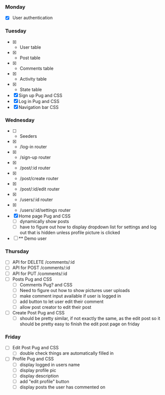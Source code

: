 ### Monday
- [x] User authentication

### Tuesday
- [x]  * User table
- [x]  * Post table
- [x]  * Comments table
- [x]  * Activity table
- [x]  * State table
- [x]  Sign up Pug and CSS
- [x]  Log in Pug and CSS
- [x]  Navigation bar CSS

### Wednesday
- [ ]  * Seeders
- [x]  * /log-in router
- [x]  * /sign-up router
- [x]  * /post/:id router
- [x]  * /post/create router
- [x]  * /post/:id/edit router
- [x]  * /users/:id router
- [x]  * /users/:id/settings router
- [x]  Home page Pug and CSS
    - [ ]  dynamically show posts
    - [ ]  have to figure out how to display dropdown list for  settings and log out that is hidden unless profile picture is clicked
- [ ]  ** Demo user

### Thursday
- [ ]  API for DELETE /comments/:id
- [ ]  API for POST /comments/:id
- [ ]  API for PUT /comments/:id
- [ ]  Posts Pug and CSS
    - [ ]  Comments Pug? and CSS
    - [ ]  Need to figure out how to show pictures user uploads
    - [ ]  make comment input available if user is logged in
    - [ ]  add button to let user edit their comment
    - [ ]  allow post creator to edit their post
- [ ] Create Post Pug and CSS
    - [ ] should be pretty similar, if not exactly the same, as the edit post so it should be pretty easy to finish the edit post page on friday

### Friday
- [ ]  Edit Post Pug and CSS
    - [ ]  double check things are automatically filled in
- [ ]  Profile Pug and CSS
    - [ ]  display logged in users name
    - [ ]  display profile pic
    - [ ]  display description
    - [ ]  add "edit profile" button
    - [ ]  display posts the user has commented on
